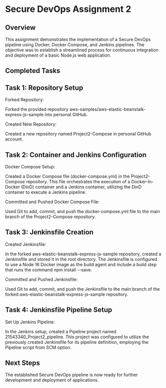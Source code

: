 # Secure DevOps Assignment 2

## Overview

This assignment demonstrates the implementation of a Secure DevOps pipeline using Docker, Docker Compose, and Jenkins pipelines. The objective was to establish a streamlined process for continuous integration and deployment of a basic Node.js web application.

## Completed Tasks

## Task 1: Repository Setup

Forked Repository:

Forked the provided repository aws-samples/aws-elastic-beanstalk-express-js-sample into personal GitHub.


Created New Repository:

Created a new repository named Project2-Compose in personal GitHub account.

## Task 2: Container and Jenkins Configuration

Docker Compose Setup:

Created a Docker Compose file (docker-compose.yml) in the Project2-Compose repository. This file orchestrates the execution of a Docker-In-Docker (DinD) container and a Jenkins container, utilizing the DinD container to execute a Jenkins pipeline.


Committed and Pushed Docker Compose File:

Used Git to add, commit, and push the docker-compose.yml file to the main branch of the Project2-Compose repository.

## Task 3: Jenkinsfile Creation

Created Jenkinsfile:

In the forked aws-elastic-beanstalk-express-js-sample repository, created a Jenkinsfile and stored it in the root directory. The Jenkinsfile is configured to use a Node 16 Docker image as the build agent and include a build step that runs the command npm install --save.


Committed and Pushed Jenkinsfile:

Used Git to add, commit, and push the Jenkinsfile to the main branch of the forked aws-elastic-beanstalk-express-js-sample repository.

## Task 4: Jenkinsfile Pipeline Setup

Set Up Jenkins Pipeline:

In the Jenkins setup, created a Pipeline project named 21543340_Project2_pipeline. This project was configured to utilize the previously created Jenkinsfile for its pipeline definition, employing the Pipeline script from SCM option.

## Next Steps

The established Secure DevOps pipeline is now ready for further development and deployment of applications.
